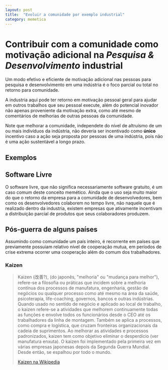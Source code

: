 ```yaml
---
layout: post
title:  "Evoluir a comunidade por exemplo industrial"
category: memetica
---
```


# Contribuir com a comunidade como motivação adicional na _Pesquisa & Desenvolvimento_ industrial
Um modo efetivo e eficiente de motivação adicional nas pessoas para pesquisa e
desenvolvimento em uma indústria é o foco parcial ou total no retorno para
comunidade.

A industria aqui pode ter retorno em motivação pessoal geral para ajudar em
outros trabalhos que seu pessoal execute, além do potencial inovador não apenas
proveniente da motivação extra, como até mesmo de comentários de melhorias de
outras pessoas da comunidade.

Note que melhorar a comunidade, independete do nível de altruísmo de um ou mais
indivíduos da indústria, não deveria ser incentivado como **único** incentivo caso
a ação seja proposta por pessoas de uma indústria, pois não é uma ação
sustentável a longo prazo.

## Exemplos

## Software Livre
O software livre, que não significa necessariamente software gratuito, é
um caso comum deste conceito memético. Ainda que o uso seja muito maior do que
o retorno da empresa para a comunidade de desenvolvedores, bem como os
desenvolvedores colaborem no tempo livre, não naquele que é realizado dentro da
industria, existem empresas que ativamente incentivam a distribuição parcial
de produtos que seus colaboradores produzem.

## Pós-guerra de alguns países
Assumindo como comunidade um país inteiro, é recorrente em países que
previamente possuiam relativo nível de cooperação mutua, em períodos de crise
extrema ocorrer uma cooperação além do comum dos trabalhadores.

### Kaizen
> Kaizen (改善?), (do japonês, "melhoria" ou "mudança para melhor"), refere-se a
> filosofia ou práticas que incidem sobre a melhoria contínua dos processos de
> manufatura, engenharia, gestão de negócios ou qualquer processo como até
> mesmo na área da saúde, psicoterapia, life-coaching, governos, bancos e outras
> indústrias. Quando usado no sentido de negócio e aplicado ao local de
> trabalho, o kaizen refere-se a atividades que melhorem continuamente todas as
> funções e envolve todos os funcionários desde o CEO até os trabalhadores da
> linha de montagem. Também se aplica a processos, como compra e logística, que
> cruzam fronteiras organizacionais da cadeia de suprimentos. Ao melhorar as
> atividades e processos padronizados, kaizen tem como objetivo eliminar o
> desperdício (ver manufatura enxuta). O kaizen foi implementado pela primeira
> vez em várias empresas japonesas depois da Segunda Guerra Mundial. Desde
> então, se espalhou por todo o mundo.
> 
> [Kaizen na Wikipedia](https://pt.wikipedia.org/wiki/Kaizen)
